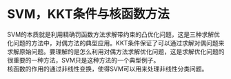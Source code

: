 # SVM，KKT条件与核函数方法
SVM的本质就是利用精确罚函数方法求解带约束的凸优化问题，这是三种求解优化问题的方法中，对偶方法的典型应用。KKT条件保证了可以通过求解对偶问题来求解原始问题。要理解的是怎么利用对偶方法求解优化问题，这是求解优化问题的很重要的一种方法，SVM只是这种方法的一个典型例子。   
核函数的作用的通过非线性变换，使得SVM可以用来处理非线性分类问题。  

 